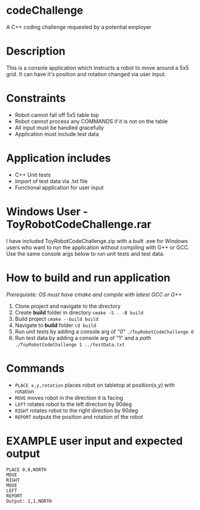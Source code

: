 # codeChallenge
A C++ coding challenge requested by a potential employer

# Description
This is a console application which instructs a robot to move around a 5x5 grid. It can have it's position and rotation changed via user input.

# Constraints
 - Robot cannot fall off 5x5 table top
 - Robot cannot process any COMMANDS if it is not on the table
 - All input must be handled gracefully
 - Application must include test data


# Application includes
 - C++ Unit tests
 - Import of test data via .txt file
 - Functional application for user input

# Windows User - ToyRobotCodeChallenge.rar 
I have included ToyRobotCodeChallenge.zip with a built .exe for Windows users who want to run the application 
without compiling with G++ or GCC. Use the same console args below to run unit tests and test data.

# How to build and run application
*Prerequisite: OS must have cmake and compile with latest GCC or G++*
 1. Clone project and navigate to the directory
 2. Create **build** folder in directory ```cmake -S . -B build```
 3. Build project ```cmake --build build```
 4. Navigate to **build** folder ```cd build```
 5. Run unit tests by adding a console arg of *"0"* ```./ToyRobotCodeChallenge 0```
 6. Run test data by adding a console arg of "1" and a *path* ```./ToyRobotCodeChallenge 1 ../testData.txt```

# Commands
- ```PLACE x,y,rotation``` places robot on tabletop at position(x,y) with rotation
- ```MOVE```    moves robot in the direction it is facing
- ```LEFT```    rotates robot to the left direction by 90deg
- ```RIGHT```   rotates robot to the right direction by 90deg
- ```REPORT```  outputs the position and rotation of the robot

# EXAMPLE user input and expected output
```
PLACE 0,0,NORTH
MOVE
RIGHT
MOVE
LEFT
REPORT
Output: 1,1,NORTH
```


